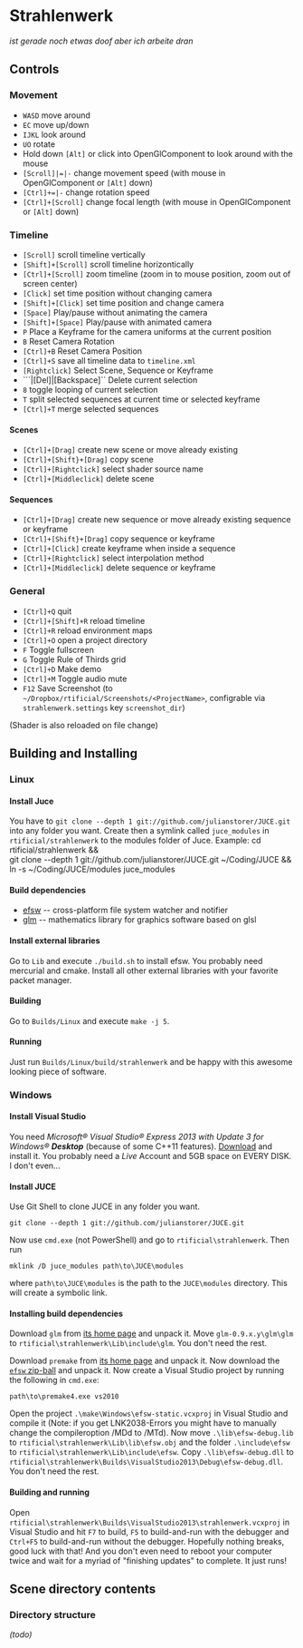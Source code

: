﻿# Strahlenwerk
*ist gerade noch etwas doof aber ich arbeite dran*

## Controls
### Movement
* `WASD` move around
* `EC` move up/down
* `IJKL` look around
* `UO` rotate
* Hold down `[Alt]` or click into OpenGlComponent to look around with the mouse
* `[Scroll]|=|-` change movement speed (with mouse in OpenGlComponent or `[Alt]` down)
* `[Ctrl]+=|-` change rotation speed
* `[Ctrl]+[Scroll]` change focal length (with mouse in OpenGlComponent or `[Alt]` down)

### Timeline
* `[Scroll]` scroll timeline vertically
* `[Shift]+[Scroll]` scroll timeline horizontically
* `[Ctrl]+[Scroll]` zoom timeline (zoom in to mouse position, zoom out of screen center)
* `[Click]` set time position without changing camera
* `[Shift]+[Click]` set time position and change camera
* `[Space]` Play/pause without animating the camera
* `[Shift]+[Space]` Play/pause with animated camera
* `P` Place a Keyframe for the camera uniforms at the current position
* `B` Reset Camera Rotation
* `[Ctrl]+B` Reset Camera Position
* `[Ctrl]+S` save all timeline data to `timeline.xml`
* `[Rightclick]` Select Scene, Sequence or Keyframe
* ```|[Del]|[Backspace]`` Delete current selection
* `8` toggle looping of current selection
* `T` split selected sequences at current time or selected keyframe
* `[Ctrl]+T` merge selected sequences

#### Scenes
* `[Ctrl]+[Drag]` create new scene or move already existing
* `[Ctrl]+[Shift}+[Drag]` copy scene
* `[Ctrl]+[Rightclick]` select shader source name
* `[Ctrl]+[Middleclick]` delete scene

#### Sequences
* `[Ctrl]+[Drag]` create new sequence or move already existing sequence or keyframe
* `[Ctrl]+[Shift}+[Drag]` copy sequence or keyframe
* `[Ctrl]+[Click]` create keyframe when inside a sequence
* `[Ctrl]+[Rightclick]` select interpolation method
* `[Ctrl]+[Middleclick]` delete sequence or keyframe

### General
* `[Ctrl]+Q` quit
* `[Ctrl]+[Shift]+R` reload timeline
* `[Ctrl]+R` reload environment maps
* `[Ctrl]+O` open a project directory
* `F` Toggle fullscreen
* `G` Toggle Rule of Thirds grid
* `[Ctrl]+D` Make demo
* `[Ctrl]+M` Toggle audio mute
* `F12` Save Screenshot (to `~/Dropbox/rtificial/Screenshots/<ProjectName>`, configrable via `strahlenwerk.settings` key `screenshot_dir`)

(Shader is also reloaded on file change)

## Building and Installing
### Linux
#### Install Juce
You have to `git clone --depth 1 git://github.com/julianstorer/JUCE.git` into any folder you want. Create then a symlink called `juce_modules` in `rtificial/strahlenwerk` to the modules folder of Juce.
Example:
    cd rtificial/strahlenwerk && \
        git clone --depth 1 git://github.com/julianstorer/JUCE.git ~/Coding/JUCE && \
        ln -s ~/Coding/JUCE/modules juce_modules

#### Build dependencies
* [efsw](https://bitbucket.org/SpartanJ/efsw) -- cross-platform file system watcher and notifier
* [glm](http://glm.g-truc.net/) -- mathematics library for graphics software based on glsl

#### Install external libraries
Go to `Lib` and execute `./build.sh` to install efsw. You probably need mercurial and cmake.
Install all other external libraries with your favorite packet manager.

#### Building
Go to `Builds/Linux` and execute `make -j 5`.

#### Running
Just run `Builds/Linux/build/strahlenwerk` and be happy with this awesome looking piece of software.


### Windows
#### Install Visual Studio
You need *Microsoft® Visual Studio® Express 2013 with Update 3 for Windows® **Desktop*** (because of some C++11 features). [Download](http://www.visualstudio.com/downloads/download-visual-studio-vs#d-express-windows-desktop) and install it. You probably need a *Live* Account and 5GB space on EVERY DISK. I don't even...

#### Install JUCE
Use Git Shell to clone JUCE in any folder you want.

    git clone --depth 1 git://github.com/julianstorer/JUCE.git

Now use `cmd.exe` (not PowerShell) and go to `rtificial\strahlenwerk`. Then run

    mklink /D juce_modules path\to\JUCE\modules

where `path\to\JUCE\modules` is the path to the `JUCE\modules` directory. This will create a symbolic link.

#### Installing build dependencies
Download `glm` from [its home page](http://glm.g-truc.net) and unpack it. Move `glm-0.9.x.y\glm\glm` to `rtificial\strahlenwerk\Lib\include\glm`. You don't need the rest.


Download `premake` from [its home page](http://industriousone.com/premake/download) and unpack it. Now download the [`efsw` zip-ball](https://bitbucket.org/SpartanJ/efsw/downloads) and unpack it. Now create a Visual Studio project by running the following in `cmd.exe`:

    path\to\premake4.exe vs2010

Open the project `.\make\Windows\efsw-static.vcxproj` in Visual Studio and compile it 
(Note: if you get LNK2038-Errors you might have to manually change the compileroption /MDd to /MTd). 
Now move `.\lib\efsw-debug.lib` to `rtificial\strahlenwerk\Lib\lib\efsw.obj` and the folder `.\include\efsw` to `rtificial\strahlenwerk\Lib\include\efsw`. 
Copy `.\lib\efsw-debug.dll` to `rtificial\strahlenwerk\Builds\VisualStudio2013\Debug\efsw-debug.dll`. You don't need the rest.

#### Building and running
Open `rtificial\strahlenwerk\Builds\VisualStudio2013\strahlenwerk.vcxproj` in Visual Studio and hit `F7` to build, `F5` to build-and-run with the debugger and `Ctrl+F5` to build-and-run without the debugger. Hopefully nothing breaks, good luck with that! And you don't even need to reboot your computer twice and wait for a myriad of "finishing updates" to complete. It just runs!


## Scene directory contents
### Directory structure
*(todo)*
